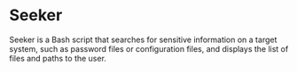 # Seeker
Seeker is a Bash script that searches for sensitive information on a target system, such as password files or configuration files, and displays the list of files and paths to the user. 
